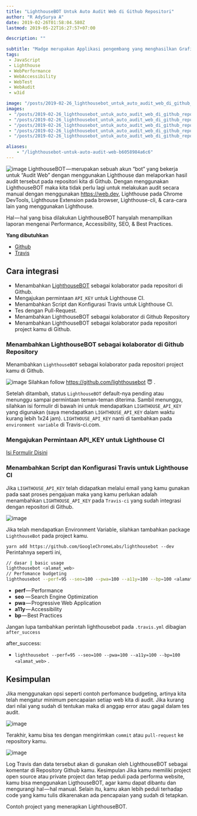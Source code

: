 ```yaml
---
title: "LighthouseBOT Untuk Auto Audit Web di Github Repositori"
author: "R AdySurya A"
date: 2019-02-26T01:58:04.580Z
lastmod: 2019-05-22T16:27:57+07:00

description: ""

subtitle: "Madge merupakan Applikasi pengembang yang menghasilkan Grafik Visual mengenai struktur sebuah applikasi, modul-modul yang digunakan…"
tags:
 - JavaScript
 - Lighthouse
 - WebPerformance
 - WebAccessibility
 - WebTest
 - WebAudit
 - w3id

image: "/posts/2019-02-26_lighthousebot_untuk_auto_audit_web_di_github_repositori/images/1.png" 
images:
 - "/posts/2019-02-26_lighthousebot_untuk_auto_audit_web_di_github_repositori/images/1.png" 
 - "/posts/2019-02-26_lighthousebot_untuk_auto_audit_web_di_github_repositori/images/2.png"
 - "/posts/2019-02-26_lighthousebot_untuk_auto_audit_web_di_github_repositori/images/3.png"
 - "/posts/2019-02-26_lighthousebot_untuk_auto_audit_web_di_github_repositori/images/4.png"
 - "/posts/2019-02-26_lighthousebot_untuk_auto_audit_web_di_github_repositori/images/5.png"

aliases:
    - "/lighthousebot-untuk-auto-audit-web-b6058984a6c6"
---
```

![image](/posts/2019-02-26_lighthousebot_untuk_auto_audit_web_di_github_repositori/images/1.png)
LighthouseBOT — merupakan sebuah akun “bot” yang bekerja untuk “Audit Web” dengan menggunakan Lighthouse dan melaporkan hasil audit tersebut pada repositori kita di Github. Dengan menggunakan LighthouseBOT maka kita tidak perlu lagi untuk melakukan audit secara manual dengan menggunakan https://web.dev, Lighthouse pada Chrome DevTools, Lighthouse Extension pada browser, Lighthouse-cli, & cara-cara lain yang menggunakan Lighthouse.

Hal — hal yang bisa dilakukan LighthouseBOT hanyalah menampilkan laporan mengenai Performance, Accessibility, SEO, & Best Practices.

**Yang dibutuhkan**
- [Github](https://github.com)
- [Travis](https://travis.org) 

## Cara integrasi
- Menambahkan [LighthouseBOT](https://github.com/lighthousebot) sebagai kolaborator pada repositori di Github.
- Mengajukan permintaan `API_KEY` untuk Lighthouse CI.
- Menambahkan Script dan Konfigurasi Travis untuk Lighthouse CI.
- Tes dengan Pull-Request.
- Menambahkan LighthouseBOT sebagai kolaborator di Github Repository
- Menambahkan LighthouseBOT sebagai kolaborator pada repositori project kamu di Github.

### Menambahkan LighthouseBOT sebagai kolaborator di Github Repository
Menambahkan  `LighthouseBOT` sebagai kolaborator pada repositori project kamu di Github.
   
    
![image](/posts/2019-02-26_lighthousebot_untuk_auto_audit_web_di_github_repositori/images/2.png)
Silahkan follow https://github.com/lighthousebot 😇 .  
   
  
Setelah ditambah, status `LighthouseBOT` default-nya pending atau menunggu sampai permintaan teman-teman diterima. Sambil menunggu, silahkan isi formulir di bawah ini untuk mendapatkan `LIGHTHOUSE_API_KEY` yang digunakan (saya mendapatkan `LIGHTHOUSE_API_KEY` dalam waktu kurang lebih 1x24 jam).    `LIGHTHOUSE_API_KEY` nanti di tambahkan pada `environment variable` di Travis-ci.com.
### Mengajukan Permintaan API_KEY untuk Lighthouse CI
[Isi Formulir Disini](https://docs.google.com/forms/d/e/1FAIpQLSdIc3QNIMn7bBMgl2cfxmmo6wGBlUpdLGxjB_ml464t9eCg_A/viewform)
   
### Menambahkan Script dan Konfigurasi Travis untuk Lighthouse CI
Jika `LIGHTHOUSE_API_KEY` telah didapatkan melalui email yang kamu gunakan pada saat proses pengajuan maka yang kamu perlukan adalah menambahkan `LIGHTHOUSE_API_KEY` pada `Travis-ci` yang sudah integrasi dengan repositori di Github.

![image](/posts/2019-02-26_lighthousebot_untuk_auto_audit_web_di_github_repositori/images/3.png)

Jika telah mendapatkan Environment Variable, silahkan tambahkan package `LighthouseBot` pada project kamu.

`yarn add https://github.com/GoogleChromeLabs/lighthousebot --dev`
Perintahnya seperti ini,
```bash
// dasar | basic usage
lighthousebot <alamat_web>
// Perfomance budgeting
lighthousebot --perf=95 --seo=100 --pwa=100 --a11y=100 --bp=100 <alamat_web>
```  

- **perf** — Performance
- **seo** — Search Engine Optimization
- **pwa** — Progressive Web Application
- **a11y** — Accessibility
- **bp** — Best Practices

Jangan lupa tambahkan perintah lighthousebot pada `.travis.yml` dibagian `after_success`

after_success:  
  - `lighthousebot --perf=95 --seo=100 --pwa=100 --a11y=100 --bp=100 <alamat_web>` . 
  
## Kesimpulan
  
Jika menggunakan opsi seperti contoh perfomance budgeting, artinya kita telah mengatur minimum pencapaian setiap web kita di audit. Jika kurang dari nilai yang sudah di tentukan maka di anggap error atau gagal dalam tes audit.

![image](/posts/2019-02-26_lighthousebot_untuk_auto_audit_web_di_github_repositori/images/4.png)

Terakhir, kamu bisa tes dengan mengirimkan `commit` atau `pull-request` ke repository kamu.

![image](/posts/2019-02-26_lighthousebot_untuk_auto_audit_web_di_github_repositori/images/5.png)
    
Log Travis dan data tersebut akan di gunakan oleh LighthouseBOT sebagai komentar di Repository Github kamu.
Kesimpulan
Jika kamu memiliki project open source atau private project dan tetap peduli pada performa website, kamu bisa menggunakan LigthouseBOT, agar kamu dapat dibantu dan mengurangi hal — hal manual. Selain itu, kamu akan lebih peduli terhadap code yang kamu tulis dikarenakan ada pencapaian yang sudah di tetapkan.

Contoh project yang menerapkan LighthouseBOT.
